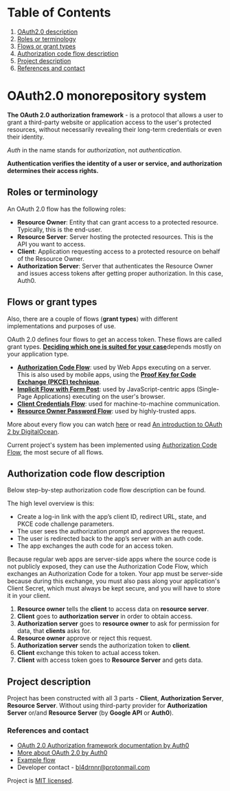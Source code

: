 # Table of Contents
1. [OAuth2.0 description](#OAuth2.0-monorepository-system)
2. [Roles or terminology](#roles-or-terminology)
3. [Flows or grant types](#flows-or-grant-types)
4. [Authorization code flow description](#authorization-code-flow-description)
5. [Project description](#project-description)
6. [References and contact](#references-and-contact)

# OAuth2.0 monorepository system

**The OAuth 2.0 authorization framework** - is a protocol that allows a user to grant a third-party website or application access to the user's protected resources, without necessarily revealing their long-term credentials or even their identity.

_Auth_ in the name stands for _authorization_, not _authentication_.

**Authentication verifies the identity of a user or service, and authorization determines their access rights.**

## Roles or terminology

An OAuth 2.0 flow has the following roles:

- **Resource Owner**: Entity that can grant access to a protected resource. Typically, this is the end-user.
- **Resource Server**: Server hosting the protected resources. This is the API you want to access.
- **Client**: Application requesting access to a protected resource on behalf of the Resource Owner.
- **Authorization Server**: Server that authenticates the Resource Owner and issues access tokens after getting proper authorization. In this case, Auth0.


## Flows or grant types

Also, there are a couple of flows (**grant types**) with different implementations and purposes of use.

OAuth 2.0 defines four flows to get an access token. These flows are called grant types.
[**Deciding which one is suited for your case**](https://auth0.com/docs/get-started/authentication-and-authorization-flow/which-oauth-2-0-flow-should-i-use)depends mostly on your application type.

- **[Authorization Code Flow](https://auth0.com/docs/get-started/authentication-and-authorization-flow/authorization-code-flow)**: used by Web Apps executing on a server. This is also used by mobile apps, using the [**Proof Key for Code Exchange (PKCE) technique**](https://auth0.com/docs/get-started/authentication-and-authorization-flow/authorization-code-flow-with-proof-key-for-code-exchange-pkce).
- **[Implicit Flow with Form Post](https://auth0.com/docs/get-started/authentication-and-authorization-flow/implicit-flow-with-form-post)**: used by JavaScript-centric apps (Single-Page Applications) executing on the user's browser.
- **[Client Credentials Flow](https://auth0.com/docs/get-started/authentication-and-authorization-flow/client-credentials-flow)**: used for machine-to-machine communication.
- **[Resource Owner Password Flow](https://auth0.com/docs/get-started/authentication-and-authorization-flow/resource-owner-password-flow)**: used by highly-trusted apps.

More about every flow you can watch [here](https://www.youtube.com/watch?v=3pZ3Nh8tgTE)
or read [An introduction to OAuth 2 by DigitalOcean](https://www.digitalocean.com/community/tutorials/an-introduction-to-oauth-2).

Current project's system has been implemented using [Authorization Code Flow](https://auth0.com/docs/get-started/authentication-and-authorization-flow/authorization-code-flow), the most secure of all flows.


## Authorization code flow description

Below step-by-step authorization code flow description can be found.

The high level overview is this:

- Create a log-in link with the app’s client ID, redirect URL, state, and PKCE code challenge parameters.
- The user sees the authorization prompt and approves the request.
- The user is redirected back to the app’s server with an auth code.
- The app exchanges the auth code for an access token.

Because regular web apps are server-side apps where the source code is not publicly exposed, they can use the Authorization Code Flow, which exchanges an Authorization Code for a token. Your app must be server-side because during this exchange, you must also pass along your application's Client Secret, which must always be kept secure, and you will have to store it in your client.

1. **Resource owner** tells the **client** to access data on **resource server**.
2. **Client** goes to **authorization server** in order to obtain access.
3. **Authorization server** goes to **resource owner** to ask for permission for data, that **clients** asks for.
4. **Resource owner** approve or reject this request.
5. **Authorization server** sends the authorization token to **client**.
6. **Client** exchange this token to actual access token.
7. **Client** with access token goes to **Resource Server** and gets data.

## Project description

Project has been constructed with all 3 parts - **Client**, **Authorization Server**, **Resource Server**.
Without using third-party provider for **Authorization Server** or/and **Resource Server** (by **Google API** or **Auth0**).

### References and contact

- [OAuth 2.0 Authorization framework documentation by Auth0](https://auth0.com/docs/authenticate/protocols/oauth)
- [More about OAuth 2.0 by Auth0](https://auth0.com/docs/get-started/authentication-and-authorization-flow/which-oauth-2-0-flow-should-i-use)
- [Example flow](https://www.oauth.com/oauth2-servers/server-side-apps/example-flow/)
- Developer contact - [bl4drnnr@protonmail.com](mailto:bl4drnnr@protonmail.com)

Project is [MIT licensed](LICENSE).
